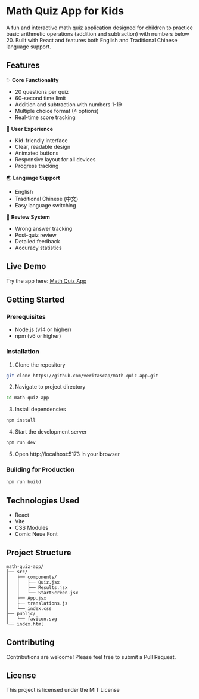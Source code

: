 # Math Quiz App for Kids

A fun and interactive math quiz application designed for children to practice basic arithmetic operations (addition and subtraction) with numbers below 20. Built with React and features both English and Traditional Chinese language support.

## Features

✨ **Core Functionality**
- 20 questions per quiz
- 60-second time limit
- Addition and subtraction with numbers 1-19
- Multiple choice format (4 options)
- Real-time score tracking

🎨 **User Experience**
- Kid-friendly interface
- Clear, readable design
- Animated buttons
- Responsive layout for all devices
- Progress tracking

🌏 **Language Support**
- English
- Traditional Chinese (中文)
- Easy language switching

📝 **Review System**
- Wrong answer tracking
- Post-quiz review
- Detailed feedback
- Accuracy statistics

## Live Demo

Try the app here: [Math Quiz App](https://k2mathquiz.netlify.app)

## Getting Started

### Prerequisites

- Node.js (v14 or higher)
- npm (v6 or higher)

### Installation

1. Clone the repository
```bash
git clone https://github.com/veritascap/math-quiz-app.git
```

2. Navigate to project directory
```bash
cd math-quiz-app
```

3. Install dependencies
```bash
npm install
```

4. Start the development server
```bash
npm run dev
```

5. Open http://localhost:5173 in your browser

### Building for Production

```bash
npm run build
```

## Technologies Used

- React
- Vite
- CSS Modules
- Comic Neue Font

## Project Structure

```
math-quiz-app/
├── src/
│   ├── components/
│   │   ├── Quiz.jsx
│   │   ├── Results.jsx
│   │   └── StartScreen.jsx
│   ├── App.jsx
│   ├── translations.js
│   └── index.css
├── public/
│   └── favicon.svg
└── index.html
```

## Contributing

Contributions are welcome! Please feel free to submit a Pull Request.

## License

This project is licensed under the MIT License
